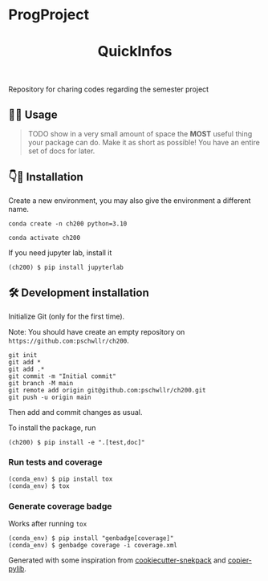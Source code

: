 # ProgProject

<h1 align="center">
QuickInfos
</h1>

<br>


Repository for charing codes regarding the semester project

## 👨‍🔬 Usage

> TODO show in a very small amount of space the **MOST** useful thing your package can do.
> Make it as short as possible! You have an entire set of docs for later.

## 👇👾 Installation

Create a new environment, you may also give the environment a different name. 

```
conda create -n ch200 python=3.10 
```

```
conda activate ch200
```

If you need jupyter lab, install it 

```
(ch200) $ pip install jupyterlab
```


## 🛠️ Development installation

Initialize Git (only for the first time). 

Note: You should have create an empty repository on `https://github.com:pschwllr/ch200`.

```
git init
git add * 
git add .*
git commit -m "Initial commit" 
git branch -M main
git remote add origin git@github.com:pschwllr/ch200.git 
git push -u origin main
```

Then add and commit changes as usual. 

To install the package, run

```
(ch200) $ pip install -e ".[test,doc]"
```

### Run tests and coverage

```
(conda_env) $ pip install tox
(conda_env) $ tox
```

### Generate coverage badge

Works after running `tox`

```
(conda_env) $ pip install "genbadge[coverage]"
(conda_env) $ genbadge coverage -i coverage.xml
```

Generated with some inspiration from [cookiecutter-snekpack](https://github.com/cthoyt/cookiecutter-snekpack) and [copier-pylib](https://github.com/astrojuanlu/copier-pylib).

